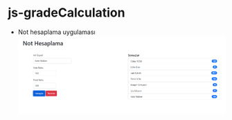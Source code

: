 # js-gradeCalculation
- Not hesaplama uygulaması
![alt text](https://github.com/oguzkose/js-gradeCalculation/blob/main/screenShot.jpg)
